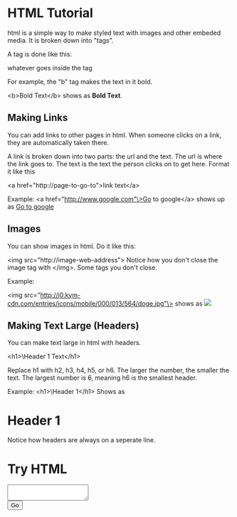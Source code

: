 # HTML Tutorial

html is a simple way to make styled text with images and other embeded media. It is broken down into "tags".

A tag is done like this:

<tag-name>whatever goes inside the tag</tag-name>

For example, the "b" tag makes the text in it bold.

\<b\>Bold Text\</b\> shows as **Bold Text**.

## Making Links
You can add links to other pages in html. When someone clicks on a link, they are automatically taken there.

A link is broken down into two parts: the url and the text. The url is where the link goes to. The text is the text the person clicks on to get here. Format it like this

\<a href="http://page-to-go-to"\>link text\</a\>

Example: \<a href="http://www.google.com"\>Go to google\</a\> shows up as [Go to google](http://www.google.com)

## Images
You can show images in html. Do it like this:

\<img src="http://image-web-address"\>    Notice how you don't close the image tag with \</img\>. Some tags you don't close.

Example:

\<img src="http://i0.kym-cdn.com/entries/icons/mobile/000/013/564/doge.jpg"\> shows as <img src="http://i0.kym-cdn.com/entries/icons/mobile/000/013/564/doge.jpg">

## Making Text Large (Headers)
You can make text large in html with headers.

\<h1\>\Header 1 Text</h1\>

Replace h1 with h2, h3, h4, h5, or h6. The larger the number, the smaller the text. The largest number is 6, meaning h6 is the smallest header.

Example: \<h1\>\Header 1</h1\> Shows as <h1>Header 1</h1>    Notice how headers are always on a seperate line.


# Try HTML

<textarea form="try" name="htmlcode"></textarea>

<form action="worldofecks.ddns.net/echohtml.php" method="get" id="try">
  <button type="submit">Go</button>
</form>
